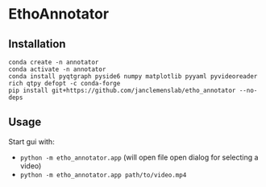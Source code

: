 # EthoAnnotator

## Installation
```shell
conda create -n annotator
conda activate -n annotator
conda install pyqtgraph pyside6 numpy matplotlib pyyaml pyvideoreader rich qtpy defopt -c conda-forge
pip install git+https://github.com/janclemenslab/etho_annotator --no-deps
```

## Usage
Start gui with:

- `python -m etho_annotator.app` (will open file open dialog for selecting a video)
- `python -m etho_annotator.app path/to/video.mp4`